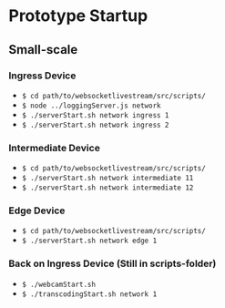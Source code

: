 # Prototype Startup

## Small-scale

### Ingress Device

* `$ cd path/to/websocketlivestream/src/scripts/`
* `$ node ../loggingServer.js network`
* `$ ./serverStart.sh network ingress 1`
* `$ ./serverStart.sh network ingress 2`

### Intermediate Device

* `$ cd path/to/websocketlivestream/src/scripts/`
* `$ ./serverStart.sh network intermediate 11`
* `$ ./serverStart.sh network intermediate 12`

### Edge Device

* `$ cd path/to/websocketlivestream/src/scripts/`
* `$ ./serverStart.sh network edge 1`

### Back on Ingress Device (Still in scripts-folder)

* `$ ./webcamStart.sh`
* `$ ./transcodingStart.sh network 1`